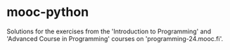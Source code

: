 # mooc-python
Solutions for the exercises from the 'Introduction to Programming' and 'Advanced Course in Programming' courses on 'programming-24.mooc.fi'.
